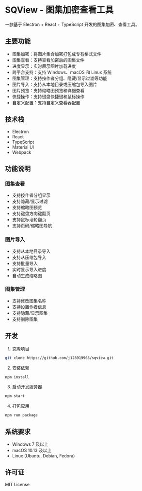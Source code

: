 # SQView - 图集加密查看工具

一款基于 Electron + React + TypeScript 开发的图集加密、查看工具。

## 主要功能

- 图集加密：将图片集合加密打包成专有格式文件
- 图集查看：支持查看加密后的图集文件
- 进度显示：实时展示图片加载进度
- 跨平台支持：支持 Windows、macOS 和 Linux 系统
- 图集管理：支持按作者分组、隐藏/显示过滤等功能
- 图片导入：支持从本地目录或压缩包导入图片
- 图片预览：支持缩略图预览和详细查看
- 快捷操作：支持键盘快捷键和鼠标操作
- 自定义配置：支持自定义查看器配置

## 技术栈

- Electron
- React 
- TypeScript
- Material UI
- Webpack

## 功能说明

### 图集查看
- 支持按作者分组显示
- 支持隐藏/显示过滤
- 支持缩略图预览
- 支持键盘方向键翻页
- 支持鼠标滚轮翻页
- 支持页码/缩略图导航

### 图片导入
- 支持从本地目录导入
- 支持从压缩包导入
- 支持批量导入
- 实时显示导入进度
- 自动生成缩略图

### 图集管理
- 支持修改图集名称
- 支持设置作者信息
- 支持隐藏/显示图集
- 支持删除图集

## 开发

1. 克隆项目
```bash
git clone https://github.com/j128919965/sqview.git
```

2. 安装依赖
```bash
npm install
```

3. 启动开发服务器
```bash
npm start
```

4. 打包应用
```bash
npm run package
```

## 系统要求

- Windows 7 及以上
- macOS 10.13 及以上 
- Linux (Ubuntu, Debian, Fedora)

## 许可证

MIT License

